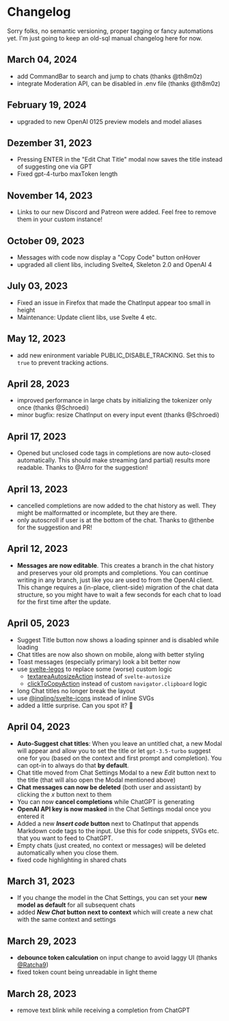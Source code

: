 # Changelog

Sorry folks, no semantic versioning, proper tagging or fancy automations yet. I'm just going to keep an old-sql manual changelog here for now.

## March 04, 2024

- add CommandBar to search and jump to chats (thanks @th8m0z)
- integrate Moderation API, can be disabled in .env file (thanks @th8m0z)

## February 19, 2024

- upgraded to new OpenAI 0125 preview models and model aliases

## Dezember 31, 2023

- Pressing ENTER in the "Edit Chat Title" modal now saves the title instead of suggesting one via GPT
- Fixed gpt-4-turbo maxToken length

## November 14, 2023

- Links to our new Discord and Patreon were added. Feel free to remove them in your custom instance!

## October 09, 2023

- Messages with code now display a "Copy Code" button onHover
- upgraded all client libs, including Svelte4, Skeleton 2.0 and OpenAI 4

## July 03, 2023

- Fixed an issue in Firefox that made the ChatInput appear too small in height
- Maintenance: Update client libs, use Svelte 4 etc.

## May 12, 2023

- add new enironment variable PUBLIC_DISABLE_TRACKING. Set this to `true` to prevent tracking actions.

## April 28, 2023

- improved performance in large chats by initializing the tokenizer only once (thanks @Schroedi)
- minor bugfix: resize ChatInput on every input event (thanks @Schroedi)

## April 17, 2023

- Opened but unclosed code tags in completions are now auto-closed automatically. This should make streaming (and partial) results more readable. Thanks to @Arro for the suggestion!

## April 13, 2023

- cancelled completions are now added to the chat history as well. They might be malformatted or incomplete, but they are there.
- only autoscroll if user is at the bottom of the chat. Thanks to @thenbe for the suggestion and PR!

## April 12, 2023

- **Messages are now editable**. This creates a branch in the chat history and preserves your old prompts and completions. You can continue writing in any branch, just like you are used to from the OpenAI client. This change requires a (in-place, client-side) migration of the chat data structure, so you might have to wait a few seconds for each chat to load for the first time after the update.

## April 05, 2023

- Suggest Title button now shows a loading spinner and is disabled while loading
- Chat titles are now also shown on mobile, along with better styling
- Toast messages (especially primary) look a bit better now
- use [svelte-legos](https://sveltelegos.com/) to replace some (worse) custom logic
  - [textareaAutosizeAction](https://sveltelegos.com/guides/actions/textareaAutosizeAction/) instead of `svelte-autosize`
  - [clickToCopyAction](https://sveltelegos.com/guides/actions/clickToCopyAction/) instead of custom `navigator.clipboard` logic
- long Chat titles no longer break the layout
- use [@inqling/svelte-icons](https://github.com/Inqling/svelte-icons) instead of inline SVGs
- added a little surprise. Can you spot it? 👀

## April 04, 2023

- **Auto-Suggest chat titles**: When you leave an untitled chat, a new Modal will appear and allow you to set the title or let `gpt-3.5-turbo` suggest one for you (based on the context and first prompt and completion). You can opt-in to always do that **by default**.
- Chat title moved from Chat Settings Modal to a new _Edit_ button next to the title (that will also open the Modal mentioned above)
- **Chat messages can now be deleted** (both user and assistant) by clicking the _x_ button next to them
- You can now **cancel completions** while ChatGPT is generating
- **OpenAI API key is now masked** in the Chat Settings modal once you entered it
- Added a new **_Insert code_ button** next to ChatInput that appends Markdown code tags to the input. Use this for code snippets, SVGs etc. that you want to feed to ChatGPT.
- Empty chats (just created, no context or messages) will be deleted automatically when you close them.
- fixed code highlighting in shared chats

## March 31, 2023

- If you change the model in the Chat Settings, you can set your **new model as default** for all subsequent chats
- added **_New Chat_ button next to context** which will create a new chat with the same context and settings

## March 29, 2023

- **debounce token calculation** on input change to avoid laggy UI (thanks [@Ratcha9](https://github.com/Ratcha9))
- fixed token count being unreadable in light theme

## March 28, 2023

- remove text blink while receiving a completion from ChatGPT
